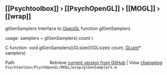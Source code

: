 ## [[Psychtoolbox]] &#8250; [[PsychOpenGL]] &#8250; [[MOGL]] &#8250; [[wrap]]

glGenSamplers  Interface to [OpenGL](OpenGL) function glGenSamplers  
  
usage:  samplers = glGenSamplers( count )  
  
C function:  void glGenSamplers[(GLsizei]((GLsizei) count, [GLuint](GLuint)\* samplers)  




<div class="code_header" style="text-align:right;">
  <span style="float:left;">Path&nbsp;&nbsp;</span> <span class="counter">Retrieve <a href=
  "https://raw.github.com/Psychtoolbox-3/Psychtoolbox-3/beta/Psychtoolbox/PsychOpenGL/MOGL/wrap/glGenSamplers.m">current version from GitHub</a> | View <a href=
  "https://github.com/Psychtoolbox-3/Psychtoolbox-3/commits/beta/Psychtoolbox/PsychOpenGL/MOGL/wrap/glGenSamplers.m">changelog</a></span>
</div>
<div class="code">
  <code>Psychtoolbox/PsychOpenGL/MOGL/wrap/glGenSamplers.m</code>
</div>

